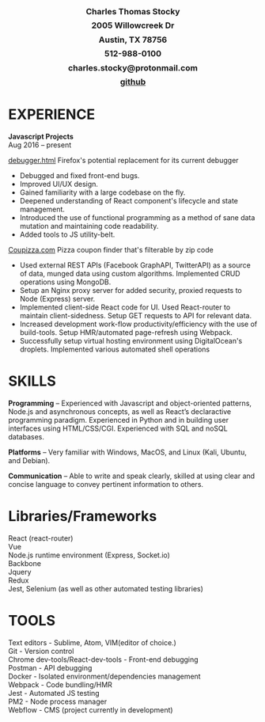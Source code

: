<h3 style='text-align:center; margin-top:-8px'>Charles Thomas Stocky</h3>
<h3 style='text-align:center; margin-top:-8px' >2005 Willowcreek Dr</h3>
<h3 style='text-align:center; margin-top:-8px'>Austin, TX 78756</h3>
<h3 style='text-align:center; margin-top:-8px'>512-988-0100</h3>
<h3 style='text-align:center; margin-top:-8px'>charles.stocky@protonmail.com</h3>
<h3 style='text-align:center; margin-top:-8px;'><a href='https://github.com/CharlesStocky'>github</a></h3>

<h1>EXPERIENCE</h1>

<b>Javascript Projects</b><br>
Aug 2016 – present<br>

<a href='https://github.com/charlesstocky/debugger.html'>debugger.html</a> Firefox's potential replacement for its current debugger<br>
 - Debugged and fixed front-end bugs.<br> 
 - Improved UI/UX design.<br>
 - Gained familiarity with a large codebase on the fly. <br>
 - Deepened understanding of React component's lifecycle and state management. <br>
 - Introduced the use of functional programming as a method of sane data mutation and maintaining code readability.<br>
 - Added tools to JS utility-belt. <br>


<a href='https://coupizza.com'>Coupizza.com</a> Pizza coupon finder that's filterable by zip code <br> 
 - Used external REST APIs (Facebook GraphAPI, TwitterAPI) as a source of data, munged data using custom algorithms. Implemented CRUD operations using MongoDB.<br>
 - Setup an Nginx proxy server for added security, proxied requests to Node (Express) server.  <br>
 - Implemented client-side React code for UI. Used React-router to maintain client-sidedness. Setup GET requests to API for relevant data. <br>  
 - Increased development work-flow productivity/efficiency with the use of build-tools. Setup HMR/automated page-refresh using Webpack. <br> 
 - Successfully setup virtual hosting environment using DigitalOcean's droplets. Implemented various automated shell operations<br>

<h1>SKILLS</h1>

<b>Programming</b> – Experienced with Javascript and object-oriented patterns, Node.js and
asynchronous concepts, as well as React’s declaractive programming paradigm.
Experienced in Python and in building user interfaces using HTML/CSS/CGI.
Experienced with SQL and noSQL databases. <br>

<b>Platforms</b> – Very familiar with Windows, MacOS, and Linux (Kali,
Ubuntu, and Debian).<br>

<b>Communication</b> – Able to write and speak clearly, skilled at using clear and concise
language to convey pertinent information to others.<br>

<h1>Libraries/Frameworks</h1>
React (react-router)<br>
Vue<br>
Node.js runtime environment (Express, Socket.io)<br> 
Backbone<br> 
Jquery<br>
Redux<br> 
Jest, Selenium (as well as other automated testing libraries)<br>


<h1>TOOLS</h1>
Text editors - Sublime, Atom, VIM(editor of choice.)<br>
Git - Version control<br>
Chrome dev-tools/React-dev-tools - Front-end debugging<br>
Postman - API debugging<br>
Docker - Isolated environment/dependencies management<br>
Webpack - Code bundling/HMR  <br>
Jest - Automated JS testing<br>
PM2 - Node process manager<br>
Webflow - CMS (project currently in development)<br>
